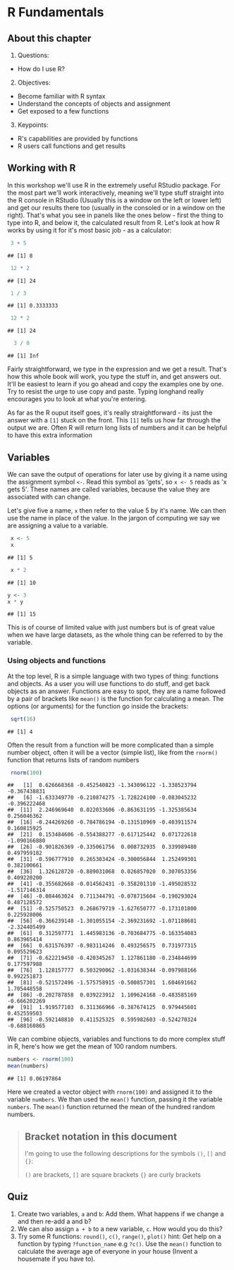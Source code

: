 # R Fundamentals

## About this chapter

1. Questions:
  - How do I use R?
2. Objectives:
  - Become familiar with R syntax
  - Understand the concepts of objects and assignment
  - Get exposed to a few functions
3. Keypoints:
  - R's capabilities are provided by functions
  - R users call functions and get results

## Working with R 

In this workshop we'll use R in the extremely useful RStudio package. For the most part we'll work interactively, meaning we'll type stuff straight into the R console in RStudio (Usually this is a window on the left or lower left) and get our results there too (usually in the consoled or in a window on the right). That's what you see in panels like the ones below - first the thing to type into R, and below it, the calculated result from R. Let's look at how R works by using it for it's most basic job - as a calculator:


```r
 3 + 5
```

```
## [1] 8
```

```r
 12 * 2
```

```
## [1] 24
```

```r
 1 / 3
```

```
## [1] 0.3333333
```

```r
 12 * 2
```

```
## [1] 24
```

```r
  3 / 0
```

```
## [1] Inf
```


Fairly straightforward, we type in the expression and we get a result. That's how this whole book will work, you type the stuff in, and get answers out. It'll be easiest to learn if you go ahead and copy the examples one by one. Try to resist the urge to use copy and paste. Typing longhand really encourages you to look at what you're entering.

As far as the R ouput itself goes, it's really straightforward - its just the answer with a `[1]` stuck on the front. This `[1]` tells us how far through the output we are. Often R will return long lists of numbers and it can be helpful to have this extra information

##  Variables

We can save the output of operations for later use by giving it a name using the assignment symbol `<-`. Read this symbol as 'gets', so `x <- 5` reads as 'x gets 5'. These names are called variables, because the value they are associated with can change.

Let's give five a name, `x` then refer to the value 5 by it's name. We can then use the name in place of the value. In the jargon of computing we say we are assigning a value to a variable. 


```r
 x <- 5
 x
```

```
## [1] 5
```


```r
 x * 2
```

```
## [1] 10
```


```r
y <- 3
x * y
```

```
## [1] 15
```


This is of course of limited value with just numbers but is of great value when we have large datasets, as the whole thing can be referred to by the variable.


### Using objects and functions

At the top level, R is a simple language with two types of thing: functions and objects. As a user you will use functions to do stuff, and get back objects as an answer. Functions are easy to spot, they are a name followed by a pair of brackets
 like `mean()` is the function for calculating a mean. The options (or arguments) for the function go inside the brackets: 


```r
 sqrt(16)
```

```
## [1] 4
```


Often the result from a function will be more complicated than a simple number object, often it will be a vector (simple list), like from the `rnorm()` function that returns lists of random numbers


```r
 rnorm(100)
```

```
##   [1]  0.626668368 -0.452540823 -1.343096122 -1.338523794 -0.367438831
##   [6] -1.633349770 -0.210874275 -1.728224100 -0.083045232 -0.396222468
##  [11]  2.246969640  0.022033606 -0.863631195 -1.325385634  0.256046362
##  [16] -0.244269260 -0.784786194 -0.131510969 -0.403911574  0.160815925
##  [21]  0.153484606 -0.554388277 -0.617125442  0.071722618 -1.090166880
##  [26] -0.901826369 -0.335061756  0.008732935  0.339989480  0.497959182
##  [31] -0.596777910  0.265303424 -0.300056844  1.252499301  0.382100661
##  [36]  1.326128720 -0.889031068  0.026857020  0.307053356  0.409220200
##  [41] -0.355682668 -0.014562431 -0.358201310 -1.495028532 -1.517146314
##  [46] -0.084463024  0.711344791 -0.078715604 -0.190293024  0.487128572
##  [51] -0.525750523  0.268679719 -1.627650777 -0.173101800  0.225928006
##  [56] -0.366239148 -1.301055154 -2.369231692 -1.071188681 -2.324405499
##  [61]  0.312597771  1.445983136 -0.703684775 -0.163354083  0.863965414
##  [66]  0.631576397 -0.983114246  0.493256575  0.731977315  0.095529623
##  [71] -0.622219450 -0.420345267  1.127861180 -0.234844699  0.177597988
##  [76]  1.128157777  0.503290062 -1.031638344 -0.097988166  0.992251873
##  [81] -0.521572496 -1.575758915 -0.500857301  1.604691662  1.705448558
##  [86] -0.202787858  0.039223912  1.109624168 -0.483585169 -0.666202269
##  [91]  1.919577103  0.311366966 -0.387674125  0.979445601  0.452559503
##  [96] -0.592148810  0.411525325  0.595982603 -0.524270324 -0.688160865
```

We can combine objects, variables and functions to do more complex stuff in R, here's how we get the mean of 100 random numbers.


```r
numbers <- rnorm(100)
mean(numbers)
```

```
## [1] 0.06197864
```

Here we created a vector object with `rnorm(100)` and assigned it to the variable `numbers`. We than used the `mean()` function, passing it the variable `numbers`. The `mean()` function returned the mean of the hundred random numbers.

>## Bracket notation in this document
> I'm going to use the following descriptions for the symbols `()`, `[]` and `{}`: 
>
> `()` are brackets,
> `[]` are square brackets
> `{}` are curly brackets


## Quiz
1. Create two variables, `a` and `b`: Add them. What happens if we change a and then re-add a and b?
2. We can also assign `a + b` to a new variable, `c`. How would you do this?
3. Try some R functions: `round()`, `c()`, `range()`, `plot()` hint: Get help on a function by typing `?function_name` e.g `?c()`. Use the `mean()` function to calculate the average age of everyone in your house (Invent a housemate if you have to).
